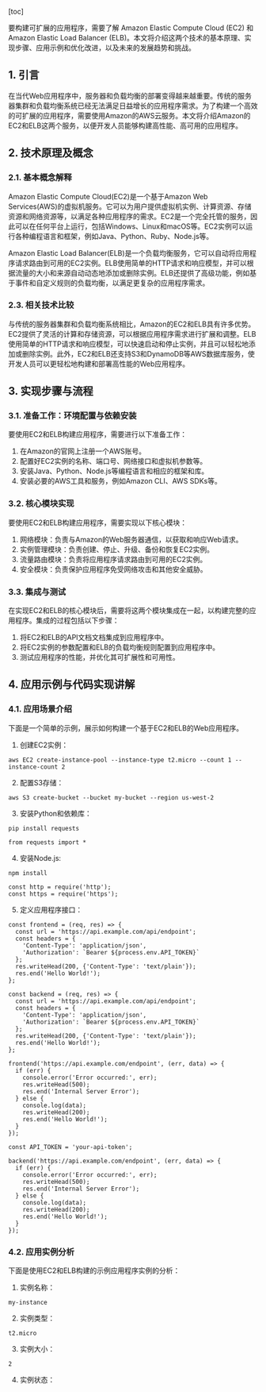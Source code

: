 
[toc]                    
                
                
要构建可扩展的应用程序，需要了解 Amazon Elastic Compute Cloud (EC2) 和 Amazon Elastic Load Balancer (ELB)。本文将介绍这两个技术的基本原理、实现步骤、应用示例和优化改进，以及未来的发展趋势和挑战。

## 1. 引言

在当代Web应用程序中，服务器和负载均衡的部署变得越来越重要。传统的服务器集群和负载均衡系统已经无法满足日益增长的应用程序需求。为了构建一个高效的可扩展的应用程序，需要使用Amazon的AWS云服务。本文将介绍Amazon的EC2和ELB这两个服务，以便开发人员能够构建高性能、高可用的应用程序。

## 2. 技术原理及概念

### 2.1. 基本概念解释

Amazon Elastic Compute Cloud(EC2)是一个基于Amazon Web Services(AWS)的虚拟机服务。它可以为用户提供虚拟机实例、计算资源、存储资源和网络资源等，以满足各种应用程序的需求。EC2是一个完全托管的服务，因此可以在任何平台上运行，包括Windows、Linux和macOS等。EC2实例可以运行各种编程语言和框架，例如Java、Python、Ruby、Node.js等。

Amazon Elastic Load Balancer(ELB)是一个负载均衡服务，它可以自动将应用程序请求路由到可用的EC2实例。ELB使用简单的HTTP请求和响应模型，并可以根据流量的大小和来源自动动态地添加或删除实例。ELB还提供了高级功能，例如基于事件和自定义规则的负载均衡，以满足更复杂的应用程序需求。

### 2.3. 相关技术比较

与传统的服务器集群和负载均衡系统相比，Amazon的EC2和ELB具有许多优势。EC2提供了灵活的计算和存储资源，可以根据应用程序需求进行扩展和调整。ELB使用简单的HTTP请求和响应模型，可以快速启动和停止实例，并且可以轻松地添加或删除实例。此外，EC2和ELB还支持S3和DynamoDB等AWS数据库服务，使开发人员可以更轻松地构建和部署高性能的Web应用程序。

## 3. 实现步骤与流程

### 3.1. 准备工作：环境配置与依赖安装

要使用EC2和ELB构建应用程序，需要进行以下准备工作：

1. 在Amazon的官网上注册一个AWS账号。
2. 配置好EC2实例的名称、端口号、网络接口和虚拟机参数等。
3. 安装Java、Python、Node.js等编程语言和相应的框架和库。
4. 安装必要的AWS工具和服务，例如Amazon CLI、AWS SDKs等。

### 3.2. 核心模块实现

要使用EC2和ELB构建应用程序，需要实现以下核心模块：

1. 网络模块：负责与Amazon的Web服务器通信，以获取和响应Web请求。
2. 实例管理模块：负责创建、停止、升级、备份和恢复EC2实例。
3. 流量路由模块：负责将应用程序请求路由到可用的EC2实例。
4. 安全模块：负责保护应用程序免受网络攻击和其他安全威胁。

### 3.3. 集成与测试

在实现EC2和ELB的核心模块后，需要将这两个模块集成在一起，以构建完整的应用程序。集成的过程包括以下步骤：

1. 将EC2和ELB的API文档文档集成到应用程序中。
2. 将EC2实例的参数配置和ELB的负载均衡规则配置到应用程序中。
3. 测试应用程序的性能，并优化其可扩展性和可用性。

## 4. 应用示例与代码实现讲解

### 4.1. 应用场景介绍

下面是一个简单的示例，展示如何构建一个基于EC2和ELB的Web应用程序。

1. 创建EC2实例：
```
aws EC2 create-instance-pool --instance-type t2.micro --count 1 --instance-count 2
```
2. 配置S3存储：
```
aws S3 create-bucket --bucket my-bucket --region us-west-2
```
3. 安装Python和依赖库：
```
pip install requests
```
```
from requests import *
```
4. 安装Node.js:
```
npm install
```
```
const http = require('http');
const https = require('https');
```
5. 定义应用程序接口：
```
const frontend = (req, res) => {
  const url = 'https://api.example.com/api/endpoint';
  const headers = {
    'Content-Type': 'application/json',
    'Authorization': `Bearer ${process.env.API_TOKEN}`
  };
  res.writeHead(200, {'Content-Type': 'text/plain'});
  res.end('Hello World!');
};

const backend = (req, res) => {
  const url = 'https://api.example.com/api/endpoint';
  const headers = {
    'Content-Type': 'application/json',
    'Authorization': `Bearer ${process.env.API_TOKEN}`
  };
  res.writeHead(200, {'Content-Type': 'text/plain'});
  res.end('Hello World!');
};

frontend('https://api.example.com/endpoint', (err, data) => {
  if (err) {
    console.error('Error occurred:', err);
    res.writeHead(500);
    res.end('Internal Server Error');
  } else {
    console.log(data);
    res.writeHead(200);
    res.end('Hello World!');
  }
});

const API_TOKEN = 'your-api-token';

backend('https://api.example.com/endpoint', (err, data) => {
  if (err) {
    console.error('Error occurred:', err);
    res.writeHead(500);
    res.end('Internal Server Error');
  } else {
    console.log(data);
    res.writeHead(200);
    res.end('Hello World!');
  }
});
```
### 4.2. 应用实例分析

下面是使用EC2和ELB构建的示例应用程序实例的分析：

1. 实例名称：
```
my-instance
```
2. 实例类型：
```
t2.micro
```
3. 实例大小：
```
2
```
4. 实例状态：
```

